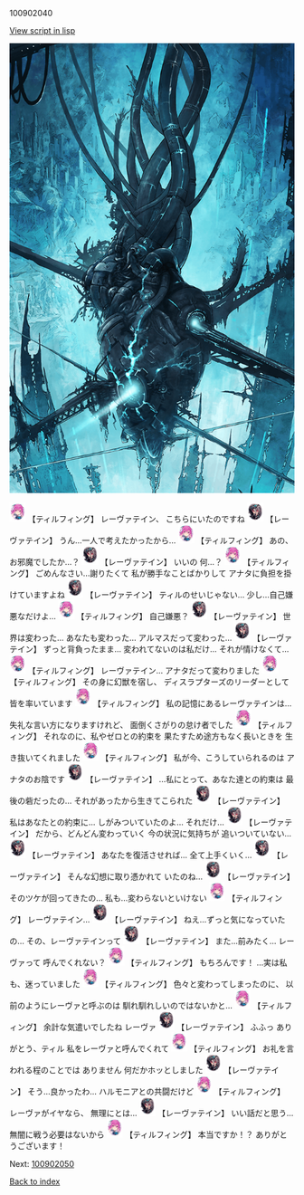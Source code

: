 100902040

[View script in lisp](../scripts/100902040.txt)

![underground_world.png](../images/backgrounds/underground_world.png)

<img src="../images/units/3101411.png" alt="3101411.png" height="34"/>
【ティルフィング】
レーヴァテイン、
こちらにいたのですね

<img src="../images/units/3100211.png" alt="3100211.png" height="34"/>
【レーヴァテイン】
うん…一人で考えたかったから…

<img src="../images/units/3101411.png" alt="3101411.png" height="34"/>
【ティルフィング】
あの、お邪魔でしたか…？

<img src="../images/units/3100211.png" alt="3100211.png" height="34"/>
【レーヴァテイン】
いいの
何…？

<img src="../images/units/3101411.png" alt="3101411.png" height="34"/>
【ティルフィング】
ごめんなさい…謝りたくて
私が勝手なことばかりして
アナタに負担を掛けていますよね

<img src="../images/units/3100211.png" alt="3100211.png" height="34"/>
【レーヴァテイン】
ティルのせいじゃない…
少し…自己嫌悪なだけよ…

<img src="../images/units/3101411.png" alt="3101411.png" height="34"/>
【ティルフィング】
自己嫌悪？

<img src="../images/units/3100211.png" alt="3100211.png" height="34"/>
【レーヴァテイン】
世界は変わった…
あなたも変わった…
アルマスだって変わった…

<img src="../images/units/3100211.png" alt="3100211.png" height="34"/>
【レーヴァテイン】
ずっと背負ったまま…
変われてないのは私だけ…
それが情けなくて…

<img src="../images/units/3101411.png" alt="3101411.png" height="34"/>
【ティルフィング】
レーヴァテイン…
アナタだって変わりました

<img src="../images/units/3101411.png" alt="3101411.png" height="34"/>
【ティルフィング】
その身に幻獣を宿し、
ディスラプターズのリーダーとして
皆を率いています

<img src="../images/units/3101411.png" alt="3101411.png" height="34"/>
【ティルフィング】
私の記憶にあるレーヴァテインは…
失礼な言い方になりますけれど、
面倒くさがりの怠け者でした

<img src="../images/units/3101411.png" alt="3101411.png" height="34"/>
【ティルフィング】
それなのに、私やゼロとの約束を
果たすため途方もなく長いときを
生き抜いてくれました

<img src="../images/units/3101411.png" alt="3101411.png" height="34"/>
【ティルフィング】
私が今、こうしていられるのは
アナタのお陰です

<img src="../images/units/3100211.png" alt="3100211.png" height="34"/>
【レーヴァテイン】
…私にとって、あなた達との約束は
最後の砦だったの…
それがあったから生きてこられた

<img src="../images/units/3100211.png" alt="3100211.png" height="34"/>
【レーヴァテイン】
私はあなたとの約束に…
しがみついていたのよ…
それだけ…

<img src="../images/units/3100211.png" alt="3100211.png" height="34"/>
【レーヴァテイン】
だから、どんどん変わっていく
今の状況に気持ちが
追いついていない…

<img src="../images/units/3100211.png" alt="3100211.png" height="34"/>
【レーヴァテイン】
あなたを復活させれば…
全て上手くいく…

<img src="../images/units/3100211.png" alt="3100211.png" height="34"/>
【レーヴァテイン】
そんな幻想に取り憑かれて
いたのね…

<img src="../images/units/3100211.png" alt="3100211.png" height="34"/>
【レーヴァテイン】
そのツケが回ってきたの…
私も…変わらないといけない

<img src="../images/units/3101411.png" alt="3101411.png" height="34"/>
【ティルフィング】
レーヴァテイン…

<img src="../images/units/3100211.png" alt="3100211.png" height="34"/>
【レーヴァテイン】
ねえ…ずっと気になっていたの…
その、レーヴァテインって

<img src="../images/units/3100211.png" alt="3100211.png" height="34"/>
【レーヴァテイン】
また…前みたく…
レーヴァって
呼んでくれない？

<img src="../images/units/3101411.png" alt="3101411.png" height="34"/>
【ティルフィング】
もちろんです！
…実は私も、迷っていました

<img src="../images/units/3101411.png" alt="3101411.png" height="34"/>
【ティルフィング】
色々と変わってしまったのに、
以前のようにレーヴァと呼ぶのは
馴れ馴れしいのではないかと…

<img src="../images/units/3101411.png" alt="3101411.png" height="34"/>
【ティルフィング】
余計な気遣いでしたね
レーヴァ

<img src="../images/units/3100211.png" alt="3100211.png" height="34"/>
【レーヴァテイン】
ふふっ
ありがとう、ティル
私をレーヴァと呼んでくれて

<img src="../images/units/3101411.png" alt="3101411.png" height="34"/>
【ティルフィング】
お礼を言われる程のことでは
ありません
何だかホッとしました

<img src="../images/units/3100211.png" alt="3100211.png" height="34"/>
【レーヴァテイン】
そう…良かったわ…
ハルモニアとの共闘だけど

<img src="../images/units/3101411.png" alt="3101411.png" height="34"/>
【ティルフィング】
レーヴァがイヤなら、
無理にとは…

<img src="../images/units/3100211.png" alt="3100211.png" height="34"/>
【レーヴァテイン】
いい話だと思う…
無闇に戦う必要はないから

<img src="../images/units/3101411.png" alt="3101411.png" height="34"/>
【ティルフィング】
本当ですか！？
ありがとうございます！

Next: [100902050](100902050.md)

[Back to index](index.md)
